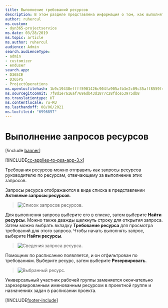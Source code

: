 ```yaml
---
title: Выполнение требований ресурсов
description: В этом разделе представлена информация о том, как выполнять требования ресурсов.
author: ruhercul
ms.custom:
- dyn365-projectservice
ms.date: 03/28/2019
ms.topic: article
ms.author: ruhercul
audience: Admin
search.audienceType:
- admin
- customizer
- enduser
search.app:
- D365CE
- D365PS
- ProjectOperations
ms.openlocfilehash: 1b9c19438effff5901426c904fa905afb3e2c09c35aff8559f491c06401806e0
ms.sourcegitcommit: 7f8d1e7a16af769adb43d1877c28fdce53975db8
ms.translationtype: HT
ms.contentlocale: ru-RU
ms.lasthandoff: 08/06/2021
ms.locfileid: "6996857"
---
```

# <a name="fulfilling-resource-requests"></a>Выполнение запросов ресурсов

[!include [banner](../includes/psa-now-project-operations.md)]

[!INCLUDE[cc-applies-to-psa-app-3.x](../includes/cc-applies-to-psa-app-3x.md)]

Требования ресурсов можно отправить как запросы ресурсов руководителю по ресурсам, отвечающему за выполнение этих запросов.

Запросы ресурса отображаются в виде списка в представлении **Активные запросы ресурсов**.

> ![Список запросов ресурсов.](media/Resource-Management-image59.png)

Для выполнения запроса выберите его в списке, затем выберите **Найти ресурсы**. Можно также дважды щелкнуть строку для открытия запроса. Затем можно выбрать вкладку **Требование ресурса** для просмотра требований для этого запроса. Чтобы начать выполнять запрос, выберите **Найти ресурсы**.

> ![Сведения запроса ресурса.](media/Resource-Management-image60.png)

Помощник по расписанию появляется, и он отфильтрован по требованиям. Выберите ресурс, затем выберите **Резервировать**.

> ![Выбранный ресурс.](media/Resource-Management-image61.png)

Универсальный участник рабочей группы заменяется окончательно зарезервированным именованным ресурсом в проектной группе и назначениях задач в расписании проекта.


[!INCLUDE[footer-include](../includes/footer-banner.md)]